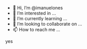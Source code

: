 - 👋 Hi, I’m @imanuelones
- 👀 I’m interested in ...
- 🌱 I’m currently learning ...
- 💞️ I’m looking to collaborate on ...
- 📫 How to reach me ...

<!---
imanuelones/imanuelones is a ✨ special ✨ repository because its `README.md` (this file) appears on your GitHub profile.
You can click the Preview link to take a look at your changes.
--->
yes

